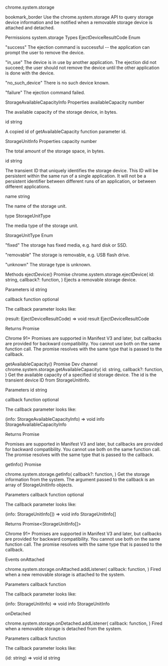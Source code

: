 chrome.system.storage 

bookmark_border
Use the chrome.system.storage API to query storage device information and be notified when a removable storage device is attached and detached.

Permissions
system.storage
Types
EjectDeviceResultCode
Enum

"success"
The ejection command is successful -- the application can prompt the user to remove the device.

"in_use"
The device is in use by another application. The ejection did not succeed; the user should not remove the device until the other application is done with the device.

"no_such_device"
There is no such device known.

"failure"
The ejection command failed.

StorageAvailableCapacityInfo
Properties
availableCapacity
number

The available capacity of the storage device, in bytes.

id
string

A copied id of getAvailableCapacity function parameter id.

StorageUnitInfo
Properties
capacity
number

The total amount of the storage space, in bytes.

id
string

The transient ID that uniquely identifies the storage device. This ID will be persistent within the same run of a single application. It will not be a persistent identifier between different runs of an application, or between different applications.

name
string

The name of the storage unit.

type
StorageUnitType

The media type of the storage unit.

StorageUnitType
Enum

"fixed"
The storage has fixed media, e.g. hard disk or SSD.

"removable"
The storage is removable, e.g. USB flash drive.

"unknown"
The storage type is unknown.

Methods
ejectDevice()
Promise
chrome.system.storage.ejectDevice(
  id: string,
  callback?: function,
)
Ejects a removable storage device.

Parameters
id
string

callback
function optional

The callback parameter looks like:

(result: EjectDeviceResultCode) => void
result
EjectDeviceResultCode

Returns
Promise<EjectDeviceResultCode>

Chrome 91+
Promises are supported in Manifest V3 and later, but callbacks are provided for backward compatibility. You cannot use both on the same function call. The promise resolves with the same type that is passed to the callback.

getAvailableCapacity()
Promise Dev channel
chrome.system.storage.getAvailableCapacity(
  id: string,
  callback?: function,
)
Get the available capacity of a specified id storage device. The id is the transient device ID from StorageUnitInfo.

Parameters
id
string

callback
function optional

The callback parameter looks like:


(info: StorageAvailableCapacityInfo) => void
info
StorageAvailableCapacityInfo

Returns
Promise<StorageAvailableCapacityInfo>

Promises are supported in Manifest V3 and later, but callbacks are provided for backward compatibility. You cannot use both on the same function call. The promise resolves with the same type that is passed to the callback.

getInfo()
Promise

chrome.system.storage.getInfo(
  callback?: function,
)
Get the storage information from the system. The argument passed to the callback is an array of StorageUnitInfo objects.

Parameters
callback
function optional

The callback parameter looks like:


(info: StorageUnitInfo[]) => void
info
StorageUnitInfo[]

Returns
Promise<StorageUnitInfo[]>

Chrome 91+
Promises are supported in Manifest V3 and later, but callbacks are provided for backward compatibility. You cannot use both on the same function call. The promise resolves with the same type that is passed to the callback.

Events
onAttached

chrome.system.storage.onAttached.addListener(
  callback: function,
)
Fired when a new removable storage is attached to the system.

Parameters
callback
function

The callback parameter looks like:


(info: StorageUnitInfo) => void
info
StorageUnitInfo

onDetached

chrome.system.storage.onDetached.addListener(
  callback: function,
)
Fired when a removable storage is detached from the system.

Parameters
callback
function

The callback parameter looks like:


(id: string) => void
id
string